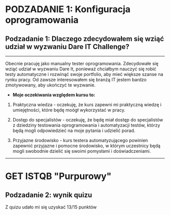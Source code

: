 # PODZADANIE 1: Konfiguracja oprogramowania 
## Podzadanie 1: Dlaczego zdecydowałem się wziąć udział w wyzwaniu Dare IT Challenge?
***
Obecnie pracuję jako manualny tester oprogramowania. 
Zdecydowałe się wziąć udział w wyzwaniu Dare It, ponieważ chciałbym nauczyć się robić testy 
automatyczne i rozwinąć swoje portfolio, aby mieć większe szanse na rynku pracy. 
Od zawsze interesowałem się branżą IT jestem bardzo zmotywowany, aby ukończyć te wyzwanie.
* **Moje oczekiwania względem kursu to:** 
1. Praktyczna wiedza - oczekuję, że kurs zapewni mi praktyczną wiedzę i umiejętności, które będę moógł wykorzystać w pracy.

2. Dostęp do specjalistów - oczekuję, że będę miał dostęp do specjalistów z dziedziny testowania oprogramowania i automatyzacji testów, którzy będą mogli odpowiedzieć na moje pytania i udzielić porad.

3. Przyjazne środowisko - kurs testera automatyzującego powinien zapewnić przyjazne i pomocne środowisko, w którym uczestnicy będą mogli swobodnie dzielić się swoimi pomysłami i doświadczeniami.

***
# GET ISTQB "Purpurowy"
## Podzadanie 2: wynik quizu
Z quizu udało mi się uzyskać 13/15 punktów 